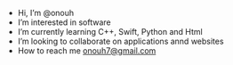 - Hi, I’m @onouh
- I’m interested in software
- I’m currently learning C++, Swift, Python and Html
- I’m looking to collaborate on applications annd websites
- How to reach me onouh7@gmail.com


<!---
onouh/onouh is a ✨ special ✨ repository because its `README.md` (this file) appears on your GitHub profile.
You can click the Preview link to take a look at your changes.
--->
